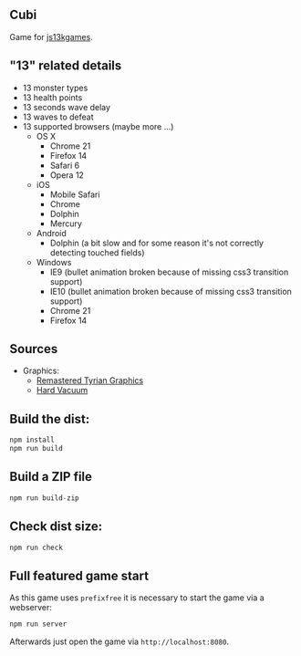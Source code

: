 ## Cubi
Game for [js13kgames](http://js13kgames.com/).

## "13" related details
- 13 monster types
- 13 health points
- 13 seconds wave delay
- 13 waves to defeat
- 13 supported browsers (maybe more ...)
  - OS X
    - Chrome 21
    - Firefox 14
    - Safari 6
    - Opera 12
  - iOS
    - Mobile Safari
    - Chrome
    - Dolphin
    - Mercury
  - Android
    - Dolphin (a bit slow and for some reason it's not correctly detecting touched fields)
  - Windows
    - IE9 (bullet animation broken because of missing css3 transition support)
    - IE10 (bullet animation broken because of missing css3 transition support)
    - Chrome 21
    - Firefox 14

## Sources

- Graphics:
  - [Remastered Tyrian Graphics](http://www.lostgarden.com/2007/04/free-game-graphics-tyrian-ships-and.html)
  - [Hard Vacuum](http://www.lostgarden.com/2005/03/game-post-mortem-hard-vacuum.html)

## Build the dist:
```js
npm install
npm run build
```

## Build a ZIP file
```js
npm run build-zip
```

## Check dist size:

```js
npm run check
```

## Full featured game start

As this game uses `prefixfree` it is necessary to start the game via a webserver:

```js
npm run server
```

Afterwards just open the game via `http://localhost:8080`.
